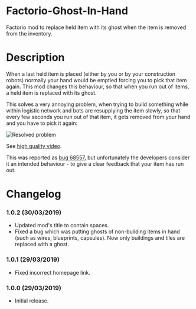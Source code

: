 # Factorio-Ghost-In-Hand

Factorio mod to replace held item with its ghost when the item is removed from the inventory.


# Description

When a last held item is placed (either by you or by your construction robots) normally your hand would be emptied forcing you to pick that item again. This mod changes this behaviour, so that when you run out of items, a held item is replaced with its ghost.

This solves a very annoying problem, when trying to build something while within logistic network and bots are resupplying the item slowly, so that every few seconds you run out of that item, it gets removed from your hand and you have to pick it again:

![Resolved problem](https://raw.githubusercontent.com/Jarcionek/Factorio-Ghost-In-Hand/master/problem-resolved-by-the-mod.gif)

See [high quality video](https://www.youtube.com/watch?v=vNYF_V51h_g&t=10).

This was reported as [bug 68557](https://forums.factorio.com/viewtopic.php?f=23&t=68557), but unfortunately the developers consider it an intended behaviour - to give a clear feedback that your item has run out.


# Changelog

### 1.0.2 (30/03/2019)
* Updated mod's title to contain spaces.
* Fixed a bug which was putting ghosts of non-building items in hand (such as wires, blueprints, capsules). Now only buildings and tiles are replaced with a ghost.

### 1.0.1 (29/03/2019)
* Fixed incorrect homepage link.

### 1.0.0 (29/03/2019)
* Initial release.
